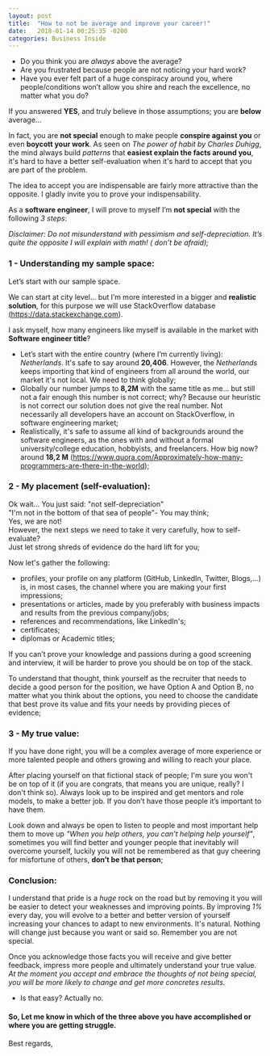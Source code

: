```yaml
---
layout: post
title:  "How to not be average and improve your career!"
date:   2018-01-14 00:25:35 -0200
categories: Business Inside
---
```


 - Do you think you are *always* above the average?
 - Are you frustrated because people are not noticing your hard work?
 - Have you ever felt part of a huge conspiracy around you, where people/conditions won’t allow you shire and reach the excellence, no matter what you do?
 
If you answered **YES**, and truly believe in those assumptions; you are **below** average... 

   In fact, you are **not special** enough to make people **conspire against you** or even **boycott your work**.  As seen on *The power of habit by Charles Duhigg*, the mind always build *patterns* that **easiest explain the facts around you**, it's hard to have a better self-evaluation when it's hard to accept that you are part of the problem.
   
   The idea to accept you are indispensable are fairly more attractive than the opposite. I gladly invite you to prove your indispensability.
   
   As a **software engineer**, I will prove to myself I’m **not special** with the following *3 steps*:<br/> 

*Disclaimer: Do not misunderstand with pessimism and self-depreciation. It’s quite the opposite I will explain with math! ( don’t be afraid);*

### 1 - Understanding my sample space:

Let’s start with our sample space. 

  We can start at city level... but I’m more interested in a bigger and **realistic solution**, for this purpose we will use StackOverflow database (https://data.stackexchange.com). 
  
  I ask myself, how many engineers like myself is available in the market with **Software engineer title**?
  
   - Let’s start with the entire country (where I’m currently living): *Netherlands*.  It's safe to say around **20,406**. However, the *Netherlands* keeps importing that kind of engineers from all around the world, our market it's not local. We need to think globally;<br/>
   - Globally our number jumps to **8,2M** with the same title as me... but still not a fair enough this number is not correct; why? Because our heuristic is not correct our solution does not give the real number. Not necessarily all developers have an account on StackOverflow, in software engineering market;<br/>
   - Realistically, it's safe to assume all kind of backgrounds around the software engineers, as the ones with and without a formal university/college education, hobbyists, and freelancers. How big now? around **18,2 M** (https://www.quora.com/Approximately-how-many-programmers-are-there-in-the-world);<br/>
  
### 2 - My placement (self-evaluation):

   Ok wait... You just said: "not self-depreciation" <br/>
                             "I'm not in the bottom of that sea of people"- You may think; <br/>
   Yes, we are not!<br/>
   However, the next steps we need to take it very carefully, how to self-evaluate?<br>
   Just let strong shreds of evidence do the hard lift for you;<br/>
   
Now let's gather the following:

   - profiles, your profile on any platform (GitHub, LinkedIn, Twitter, Blogs,...) is, in most cases, the channel where you are making your first impressions;<br/>
   - presentations or articles, made by you preferably with business impacts and results from the previous company/jobs;<br/>
   - references and recommendations, like LinkedIn's; <br/>
   - certificates;<br/>
   - diplomas or Academic titles;<br/>
  
  If you can’t prove your knowledge and passions during a good screening and interview, it will be harder to prove you should be on top of the stack. <br/>
  
  To understand that thought, think yourself as the recruiter that needs to decide a good person for the position, we have Option A and Option B, no matter what you think about the options, you need to choose the candidate that best prove its value and fits your needs by providing pieces of evidence;

### 3 - My true value:

If you have done right, you will be a complex average of more experience or more talented people and others growing and willing to reach your place.

After placing yourself on that fictional stack of people; I'm sure you won't be on top of it (if you are congrats, that means you are unique, really? I don't think so). Always look up to be inspired and get mentors and role models, to make a better job. If you don’t have those people it’s important to have them. 

  Look down and always be open to listen to people and most important help them to move up *"When you help others, you can't helping help yourself"*, sometimes you will find better and younger people that inevitably will overcome yourself, luckily you will not be remembered as that guy cheering for misfortune of others, **don’t be that person**;

### Conclusion:

   I understand that pride is a *huge* rock on the road but by removing it you will be easier to detect your weaknesses and improving points. By improving *1%* every day, you will evolve to a better and better version of yourself increasing your chances to adapt to new environments. It's natural. Nothing will change just because you want or said so. Remember you are not special. 

   Once you acknowledge those facts you will receive and give better feedback, impress more people and ultimately understand your true value. *At the moment you accept and embrace the thoughts of not being special, you will be more likely to change and get more concretes results.*
  
- Is that easy? Actually no. 

#### So, Let me know in which of the three above you have accomplished or where you are getting struggle.

Best regards,
